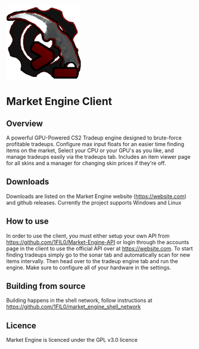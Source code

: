 ![](readme_assets/market_engine_client.png)
# Market Engine Client

## Overview
A powerful GPU-Powered CS2 Tradeup engine designed to brute-force profitable tradeups. Configure max input floats for an easier time finding items on the market, Select your CPU or your GPU's as you like, 
and manage tradeups easily via the tradeups tab. Includes an item viewer page for all skins and a manager for changing skin prices if they're off.

## Downloads
Downloads are listed on the Market Engine website (https://website.com) and github releases. Currently the project supports Windows and Linux

## How to use
In order to use the client, you must either setup your own API from https://github.com/1FIL0/Market-Engine-API or login through the accounts page
in the client to use the official API over at https://website.com. To start finding tradeups simply go to the sonar tab and automatically scan for new items
intervally. Then head over to the tradeup engine tab and run the engine. Make sure to configure all of your hardware in the settings.

## Building from source
Building happens in the shell network, follow instructions at https://github.com/1FIL0/market_engine_shell_network

## Licence
Market Engine is licenced under the GPL v3.0 licence








